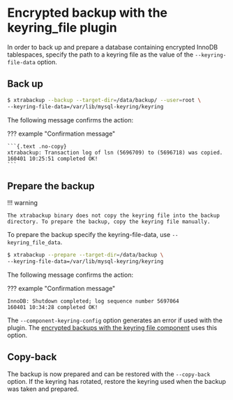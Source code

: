# Encrypted backup with the keyring_file plugin

In order to back up and prepare a database containing encrypted InnoDB  
tablespaces, specify the path to a keyring file as the value of the
`--keyring-file-data` option.


## Back up

```{.bash data-prompt="$"}
$ xtrabackup --backup --target-dir=/data/backup/ --user=root \
--keyring-file-data=/var/lib/mysql-keyring/keyring
```

The following message confirms the action:

??? example "Confirmation message"

    ```{.text .no-copy}
    xtrabackup: Transaction log of lsn (5696709) to (5696718) was copied.
    160401 10:25:51 completed OK!
    ```

## Prepare the backup

!!! warning

    The xtrabackup binary does not copy the keyring file into the backup directory. To prepare the backup, copy the keyring file manually.

To prepare the backup specify the keyring-file-data, use `--keyring_file_data`. 

```{.bash data-prompt="$"}
$ xtrabackup --prepare --target-dir=/data/backup \
--keyring-file-data=/var/lib/mysql-keyring/keyring
```

The following message confirms the action:

??? example "Confirmation message"

```{.text .no-copy}
InnoDB: Shutdown completed; log sequence number 5697064
160401 10:34:28 completed OK!
```

The `--component-keyring-config` option generates an error if used with the plugin.  The [encrypted backups with the keyring file component](encrypted-backup-keyring-file-component.md) uses this option.

## Copy-back

The backup is now prepared and can be restored with the `--copy-back`
option. If the keyring has rotated, restore the keyring used when the backup was taken and prepared.